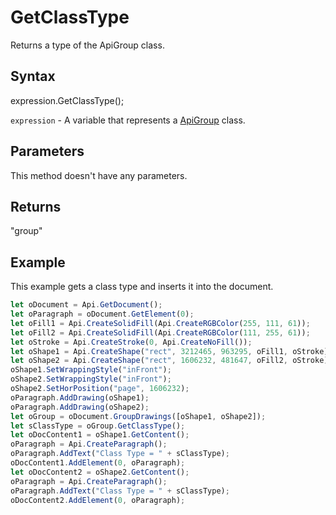 # GetClassType

Returns a type of the ApiGroup class.

## Syntax

expression.GetClassType();

`expression` - A variable that represents a [ApiGroup](../ApiGroup.md) class.

## Parameters

This method doesn't have any parameters.

## Returns

"group"

## Example

This example gets a class type and inserts it into the document.

```javascript
let oDocument = Api.GetDocument();
let oParagraph = oDocument.GetElement(0);
let oFill1 = Api.CreateSolidFill(Api.CreateRGBColor(255, 111, 61));
let oFill2 = Api.CreateSolidFill(Api.CreateRGBColor(111, 255, 61));
let oStroke = Api.CreateStroke(0, Api.CreateNoFill());
let oShape1 = Api.CreateShape("rect", 3212465, 963295, oFill1, oStroke);
let oShape2 = Api.CreateShape("rect", 1606232, 481647, oFill2, oStroke);
oShape1.SetWrappingStyle("inFront");
oShape2.SetWrappingStyle("inFront");
oShape2.SetHorPosition("page", 1606232);
oParagraph.AddDrawing(oShape1);
oParagraph.AddDrawing(oShape2);
let oGroup = oDocument.GroupDrawings([oShape1, oShape2]);
let sClassType = oGroup.GetClassType();
let oDocContent1 = oShape1.GetContent();
oParagraph = Api.CreateParagraph();
oParagraph.AddText("Class Type = " + sClassType);
oDocContent1.AddElement(0, oParagraph);
let oDocContent2 = oShape2.GetContent();
oParagraph = Api.CreateParagraph();
oParagraph.AddText("Class Type = " + sClassType);
oDocContent2.AddElement(0, oParagraph);

```
